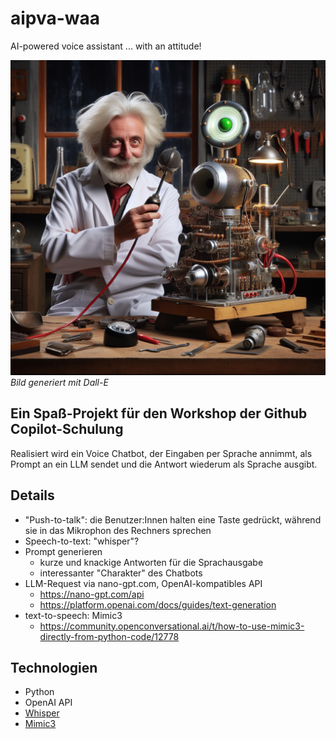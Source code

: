 # aipva-waa
AI-powered voice assistant ... with an attitude!

![aipva](./mysterious-machine.png)
*Bild generiert mit Dall-E*

## Ein Spaß-Projekt für den Workshop der Github Copilot-Schulung

Realisiert wird ein Voice Chatbot, der Eingaben per Sprache annimmt, als Prompt
an ein LLM sendet und die Antwort wiederum als Sprache ausgibt.

## Details

- "Push-to-talk": die Benutzer:Innen halten eine Taste gedrückt, während sie in das Mikrophon des Rechners sprechen
- Speech-to-text: "whisper"?
- Prompt generieren
  - kurze und knackige Antworten für die Sprachausgabe
  - interessanter "Charakter" des Chatbots
- LLM-Request via nano-gpt.com, OpenAI-kompatibles API
  - https://nano-gpt.com/api
  - https://platform.openai.com/docs/guides/text-generation
- text-to-speech: Mimic3
  - https://community.openconversational.ai/t/how-to-use-mimic3-directly-from-python-code/12778

## Technologien
- Python
- OpenAI API
- [Whisper](https://github.com/openai/whisper)
- [Mimic3](https://community.openconversational.ai/t/introducing-mimic-3/12256) 

